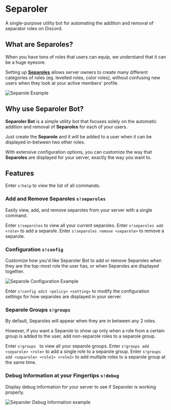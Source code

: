 # Separoler

A single-purpose utility bot for automating the addition and removal of separator roles on Discord.

## What are Separoles?

When you have tons of roles that users can equip, we understand that it can be a huge eyesore.

Setting up **[Separoles](https://www.reddit.com/r/discordapp/comments/a39fap/custom_role_separators/)** allows server owners to create many different categories of roles (eg. levelled roles, color roles), without confusing new users when they look at your active members' profile.

![Separole Example](https://cdn.discordapp.com/attachments/839374553109364786/843423015197868032/unknown.png)
## Why use Separoler Bot?

**Separoler Bot** is a simple utility bot that focuses solely on the automatic addition and removal of **Separoles** for each of your users.

Just create the **Separole** and it will be added to a user when it can be displayed in-between two other roles.

With extensive configuration options, you can customize the way that **Separoles** are displayed for your server, exactly the way you want to.

## Features
Enter `s!help` to view the list of all commands.
### Add and Remove Separoles `s!separoles`

Easily view, add, and remove separoles from your server with a single command.

Enter `s!separoles` to view all your current separoles.
Enter `s!separoles add <role>` to add a separole.
Enter `s!separoles remove <separole>` to remove a separole.

### Configuration `s!config`

Customize how you'd like Separoler Bot to add or remove Separoles when they are the top-most role the user has, or when Separoles are displayed together.

![Separole Configuration Example](https://cdn.discordapp.com/attachments/839374553109364786/843437033065283614/unknown.png)

Enter `s!config edit <policy> <setting>` to modify the configuration settings for how separoles are displayed in your server.

### Separole Groups `s!groups`

By default, Separoles will appear when they are in between any 2 roles.

However, if you want a Separole to show up only when a role from a certain group is added to the user, add non-separole roles to a separole group.

Enter `s!groups ` to view all your separole groups.
Enter `s!groups add <separole> <role>` to add a single role to a separole group.
Enter `s!groups add <separole> <role1> <role2>` to add multiple roles to a separole group at the same time.

### Debug Information at your Fingertips `s!debug`

Display debug information for your server to see if Separoler is working properly.

![Separoler Debug Information example](https://cdn.discordapp.com/attachments/839374553109364786/843445491987513354/unknown.png)
